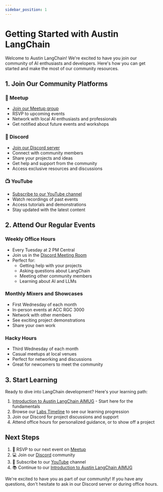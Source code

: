 ```yaml
---
sidebar_position: 1
---
```


# Getting Started with Austin LangChain

Welcome to Austin LangChain! We're excited to have you join our community of AI enthusiasts and developers. Here's how you can get started and make the most of our community resources.

## 1. Join Our Community Platforms

### 🤝 Meetup
- [Join our Meetup group](https://www.meetup.com/austin-langchain-ai-group/)
- RSVP to upcoming events
- Network with local AI enthusiasts and professionals
- Get notified about future events and workshops

### 💬 Discord
- [Join our Discord server](https://discord.gg/JzWgadPFQd)
- Connect with community members
- Share your projects and ideas
- Get help and support from the community
- Access exclusive resources and discussions

### 📺 YouTube
- [Subscribe to our YouTube channel](https://www.youtube.com/channel/UC03IXA4KU6hOQ_3YPTbS0ig)
- Watch recordings of past events
- Access tutorials and demonstrations
- Stay updated with the latest content

## 2. Attend Our Regular Events

### Weekly Office Hours
- Every Tuesday at 2 PM Central
- Join us in the [Discord Meeting Room](https://discord.com/channels/1149779360178524272/1149779360967045170)
- Perfect for:
  - Getting help with your projects
  - Asking questions about LangChain
  - Meeting other community members
  - Learning about AI and LLMs

### Monthly Mixers and Showcases
- First Wednesday of each month
- In-person events at ACC RGC 3000
- Network with other members
- See exciting project demonstrations
- Share your own work

### Hacky Hours
- Third Wednesday of each month
- Casual meetups at local venues
- Perfect for networking and discussions
- Great for newcomers to meet the community

## 3. Start Learning

Ready to dive into LangChain development? Here's your learning path:

1. [Introduction to Austin LangChain AIMUG](./Austin-LangChain-AIMUG-Introduction) - Start here for the fundamentals
2. Browse our [Labs Timeline](./labs_by_month) to see our learning progression
3. Join our Discord for project discussions and support
4. Attend office hours for personalized guidance, or to show off a project

## Next Steps

1. 📅 RSVP to our next event on [Meetup](https://www.meetup.com/austin-langchain-ai-group/)
2. 💻 Join our [Discord](https://discord.gg/JzWgadPFQd) community
3. 🎥 Subscribe to our [YouTube](https://www.youtube.com/channel/UC03IXA4KU6hOQ_3YPTbS0ig) channel
4. 📚 Continue to our [Introduction to Austin LangChain AIMUG](./Austin-LangChain-AIMUG-Introduction)

We're excited to have you as part of our community! If you have any questions, don't hesitate to ask in our Discord server or during office hours.
